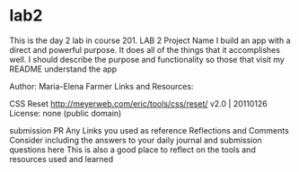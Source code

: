 # lab2
This is the day 2 lab in course 201.
LAB 2
Project Name
I build an app with a direct and powerful purpose. It does all of the things that it accomplishes well. I should describe the purpose and functionality so those that visit my README understand the app

Author: Maria-Elena Farmer
Links and Resources:

CSS Reset
http://meyerweb.com/eric/tools/css/reset/
v2.0 | 20110126
License: none (public domain)

submission PR
Any Links you used as reference
Reflections and Comments
Consider including the answers to your daily journal and submission questions here
This is also a good place to reflect on the tools and resources used and learned